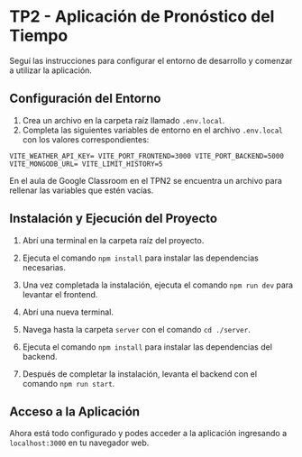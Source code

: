 # TP2 - Aplicación de Pronóstico del Tiempo

Seguí las instrucciones para configurar el entorno de desarrollo y comenzar a utilizar la aplicación.

## Configuración del Entorno

1. Crea un archivo en la carpeta raíz llamado `.env.local`.
2. Completa las siguientes variables de entorno en el archivo `.env.local` con los valores correspondientes:

`VITE_WEATHER_API_KEY=
VITE_PORT_FRONTEND=3000
VITE_PORT_BACKEND=5000
VITE_MONGODB_URL=
VITE_LIMIT_HISTORY=5`

En el aula de Google Classroom en el TPN2 se encuentra un archivo para rellenar las variables que estén vacías.

## Instalación y Ejecución del Proyecto

1. Abrí una terminal en la carpeta raíz del proyecto.
2. Ejecuta el comando `npm install` para instalar las dependencias necesarias.
3. Una vez completada la instalación, ejecuta el comando `npm run dev` para levantar el frontend.

4. Abrí una nueva terminal.
5. Navega hasta la carpeta `server` con el comando `cd ./server`.
6. Ejecuta el comando `npm install` para instalar las dependencias del backend.
7. Después de completar la instalación, levanta el backend con el comando `npm run start`.

## Acceso a la Aplicación

Ahora está todo configurado y podes acceder a la aplicación ingresando a `localhost:3000` en tu navegador web.